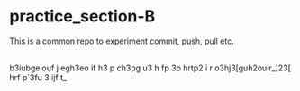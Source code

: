 # practice_section-B
This is a common repo to experiment commit, push, pull etc.

<br> b3iubgeiouf j
egh3eo
if h3
p ch3pg u3
h fp
3o hrtp2
i r
o3hj3[guh2ouir_]23[
 hrf
 p`3fu 3
 ijf t_
<br>
